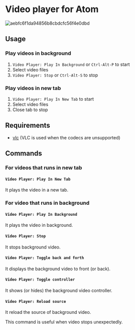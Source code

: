 # Video player for Atom

![aebfc6f1da94856b8cbdcfc56f4e0dbd](https://cloud.githubusercontent.com/assets/177858/3700235/a8a91544-13dd-11e4-98f9-7c8448cc2041.gif)

## Usage

### Play videos in background

1. `Video Player: Play In Background` or `Ctrl-Alt-P` to start
2. Select video files
3. `Video Player: Stop` or `Ctrl-Alt-S` to stop

### Play videos in new tab

1. `Video Player: Play In New Tab` to start
2. Select video files
3. Close tab to stop

## Requirements

- [vlc](http://www.videolan.org/vlc/) (VLC is used when the codecs are unsupported)

## Commands

### For videos that runs in new tab

#### `Video Player: Play In New Tab`

It plays the video in a new tab.

### For video that runs in background

#### `Video Player: Play In Background`

It plays the video in background.

#### `Video Player: Stop`

It stops background video.

#### `Video Player: Toggle back and forth`

It displays the background video to front (or back).

#### `Video Player: Toggle controller`

It shows (or hides) the background video controller.

#### `Video Player: Reload source`

It reload the source of background video.

This command is useful when video stops unexpectedly.
